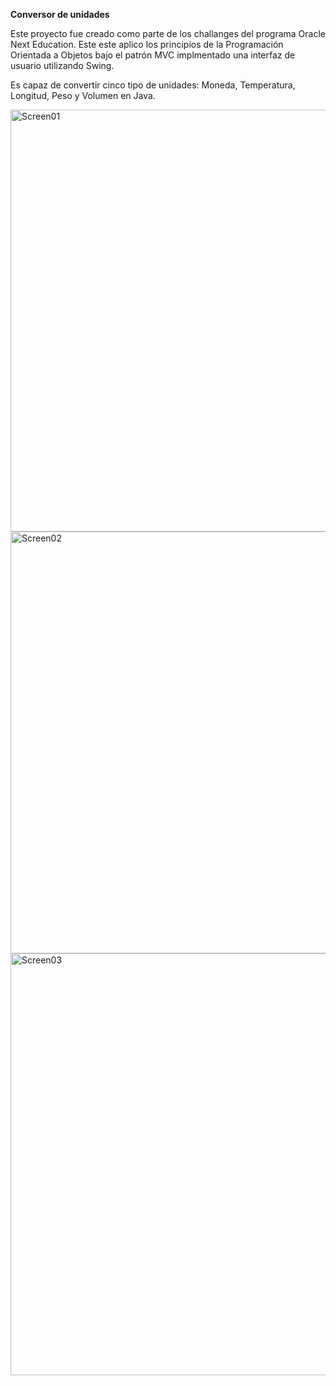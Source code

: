 **Conversor de unidades**

Este proyecto fue creado como parte de los challanges del programa Oracle Next Education. Este este aplico los principios de la Programación Orientada a Objetos bajo el patrón MVC implmentado una interfaz de usuario utilizando Swing.

Es capaz de convertir cinco tipo de unidades: Moneda, Temperatura, Longitud, Peso y Volumen en Java. 

<img width="675" alt="Screen01" src="https://github.com/user-attachments/assets/1e508232-a05f-494e-8296-75e13235bc11">

<img width="675" alt="Screen02" src="https://github.com/user-attachments/assets/5b12b91e-63d8-49fb-a8d9-fc785ccf4181">

<img width="675" alt="Screen03" src="https://github.com/user-attachments/assets/3636aba8-6105-495d-af25-ee3afe88adfb">
